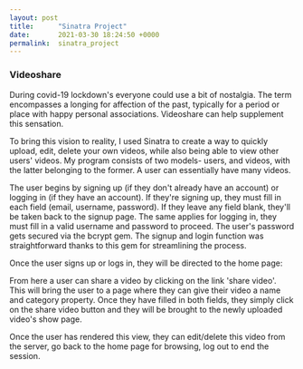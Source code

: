 ```yaml
---
layout: post
title:      "Sinatra Project"
date:       2021-03-30 18:24:50 +0000
permalink:  sinatra_project
---
```



### Videoshare

During covid-19 lockdown's everyone could use a bit of nostalgia. The term encompasses a longing for affection of the past, typically for a period or place with happy personal associations. Videoshare can help supplement this sensation. 

To bring this vision to reality, I used Sinatra to create a way to quickly upload, edit, delete your own videos, while also being able to view other users' videos. My program consists of two models- users, and videos, with the latter belonging to the former. A user can essentially have many videos. 

The user begins by signing up (if they don't already have an account) or logging in (if they have an account). If they're signing up, they must fill in each field (email, username, password). If they leave any field blank, they'll be taken back to the signup page. The same applies for logging in, they must fill in a valid username and password to proceed. The user's password gets secured via the bcrypt gem. The signup and login function was straightforward thanks to this gem for streamlining the process.

Once the user signs up or logs in, they will be directed to the home page:

From here a user can share a video by clicking on the link 'share video'. This will bring the user to a page where they can give their video a name and category property. Once they have filled in both fields, they simply click on the share video button and they will be brought to the newly uploaded video's show page.

Once the user has rendered this view, they can edit/delete this video from the server, go back to the home page for browsing, log out to end the session.
